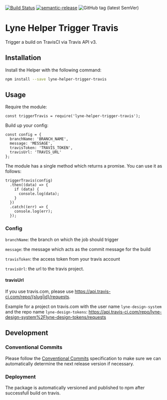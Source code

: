[![Build Status](https://travis-ci.com/lyne-design-system/lyne-helper-trigger-travis.svg?branch=master)](https://travis-ci.com/lyne-design-system/lyne-helper-trigger-travis) [![semantic-release](https://img.shields.io/badge/%20%20%F0%9F%93%A6%F0%9F%9A%80-semantic--release-e10079.svg)](https://github.com/semantic-release/semantic-release) ![GitHub tag (latest SemVer)](https://img.shields.io/github/v/tag/lyne-design-system/lyne-helper-trigger-travis?label=release)

# Lyne Helper Trigger Travis

Trigger a build on TravisCI via Travis API v3.

## Installation

Install the Helper with the following command:
```bash
npm install --save lyne-helper-trigger-travis
```

## Usage

Require the module:

```
const triggerTravis = require('lyne-helper-trigger-travis');
```

Build up your config:

```
const config = {
  branchName: 'BRANCH_NAME',
  message: 'MESSAGE',
  travisToken: 'TRAVIS_TOKEN',
  travisUrl: 'TRAVIS_URL'
};
```

The module has a single method which returns a promise. You can use it as follows:

```
triggerTravis(config)
  .then((data) => {
    if (data) {
      console.log(data);
    }
  })
  .catch((err) => {
    console.log(err);
  });
```

### Config

`branchName`: the branch on which the job should trigger

`message`: the message which acts as the commit message for the build

`travisToken`: the access token from your travis account

`travisUrl`: the url to the travis project.

#### travisUrl
If you use travis.com, please use https://api.travis-ci.com/repo/{slug|id}/requests.

Example for a project on travis.com with the user name `lyne-design-system` and the repo name `lyne-design-tokens`: https://api.travis-ci.com/repo/lyne-design-system%2Flyne-design-tokens/requests

## Development

### Conventional Commits

Please follow the [Conventional Commits](https://www.conventionalcommits.org/en/v1.0.0/) specification to make sure we can automatically determine the next release version if necessary.

### Deployment

The package is automatically versioned and published to npm after successfull build on travis.

